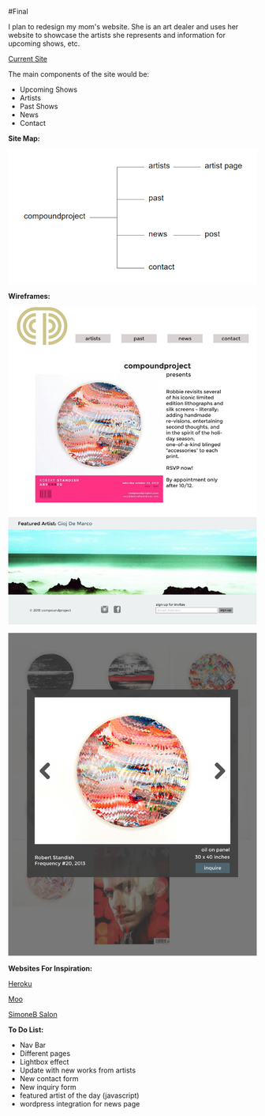 #Final

I plan to redesign my mom's website. She is an art dealer and uses her website to showcase the artists she represents and information for upcoming shows, etc.

[Current Site](http://compoundproject.com/)

The main components of the site would be:

+ Upcoming Shows
+ Artists
+ Past Shows
+ News
+ Contact

__Site Map:__

![Site Map](https://raw.githubusercontent.com/membles/WebDevHW/master/final/proposal/images/sitemap.png "Site Map")

__Wireframes:__

![Home Wireframe](https://raw.githubusercontent.com/membles/WebDevHW/master/final/proposal/images/wireframe_4.png "Home Wireframe")

![Artist Work](https://raw.githubusercontent.com/membles/WebDevHW/master/final/proposal/images/wireframe_2.png "Home Wireframe")

__Websites For Inspiration:__

[Heroku](https://www.heroku.com/ "Heroku")

[Moo](https://www.moo.com/us/ "Moo")

[SimoneB Salon](http://www.simonebsalon.com/ "Salon")

__To Do List:__

+ Nav Bar
+ Different pages
+ Lightbox effect
+ Update with new works from artists
+ New contact form
+ New inquiry form
+ featured artist of the day (javascript)
+ wordpress integration for news page
